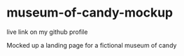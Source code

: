 # museum-of-candy-mockup

live link on my github profile

Mocked up a landing page for a fictional museum of candy
